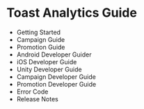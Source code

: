 # Toast Analytics Guide

- Getting Started
- Campaign Guide
- Promotion Guide
- Android Developer Guider
- iOS Developer Guide
- Unity Developer Guide
- Campaign Developer Guide
- Promotion Developer Guide
- Error Code
- Release Notes

